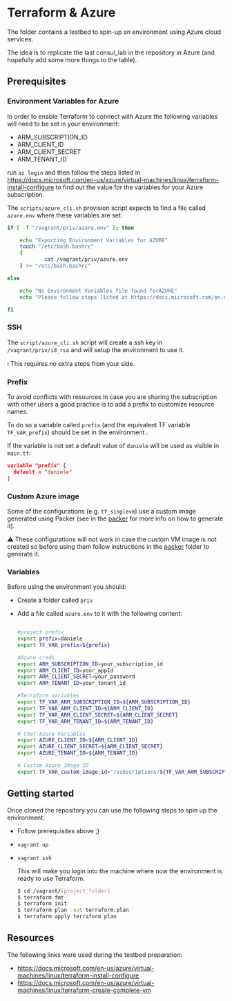 # Terraform & Azure

The folder contains a testbed to spin-up an environment using Azure cloud services.

The idea is to replicate the last consul_lab in the repository in Azure (and hopefully add some more things to the table).



## Prerequisites

### Environment Variables for Azure

In order to enable Terraform to connect with Azure the following variables will need to be set in your environment:

- ARM_SUBSCRIPTION_ID
- ARM_CLIENT_ID
- ARM_CLIENT_SECRET
- ARM_TENANT_ID

run `az login` and then follow the steps listed in https://docs.microsoft.com/en-us/azure/virtual-machines/linux/terraform-install-configure to find out the value for the variables for your Azure subscription.



The `scripts/azure_cli.sh` provision script expects to find a file called `azure.env` where these variables are set:

```bash
if [ -f "/vagrant/priv/azure.env" ]; then

	echo "Exporting Environment Variables for AZURE"
	touch "/etc/bash.bashrc"
	{
			cat /vagrant/priv/azure.env
	} >> "/etc/bash.bashrc"

else

	echo "No Environment Variables file found forAZURE"
	echo "Please follow steps listed at https://docs.microsoft.com/en-us/azure/virtual-machines/linux/terraform-install-configure"

fi
```


### SSH

The `script/azure_cli.sh` script will create a ssh key in `/vagrant/priv/id_rsa` and will setup the environment to use it.

:information_source: This requires no extra steps from your side.



### Prefix

To avoid conflicts with resources in case you are sharing the subscription with other users a good practice is to add a prefix to customize resource names. 

To do so a variable called `prefix` (and the equivalent TF variable `TF_VAR_prefix`) should be set in the environment .

If the variable is not set a default value of `daniele` will be used as visible in `main.tf`:

```json
variable "prefix" {
  default = "daniele"
}
```



### Custom Azure image

Some of the configurations (e.g. `tf_singlevm`) use a custom image generated using Packer (see in the [packer](https://github.com/danielehc/consul_labs/tree/master/terraform/packer) for more info on how to generate it).

:warning:  These configurations will not work in case the custom VM image is not created so before using them follow instructions in the [packer](https://github.com/danielehc/consul_labs/tree/master/terraform/packer) folder to generate it.



### Variables

  Before using the environment you should:

  * Create a folder called `priv` 

  * Add a file called `azure.env` to it with the following content:

    ```bash
    
    #project prefix
    export prefix=daniele
    export TF_VAR_prefix=${prefix}
    
    #Azure creds
    export ARM_SUBSCRIPTION_ID=your_subscription_id
    export ARM_CLIENT_ID=your_appId
    export ARM_CLIENT_SECRET=your_password
    export ARM_TENANT_ID=your_tenant_id
    
    #Terraform variables
    export TF_VAR_ARM_SUBSCRIPTION_ID=${ARM_SUBSCRIPTION_ID}
    export TF_VAR_ARM_CLIENT_ID=${ARM_CLIENT_ID}
    export TF_VAR_ARM_CLIENT_SECRET=${ARM_CLIENT_SECRET}
    export TF_VAR_ARM_TENANT_ID=${ARM_TENANT_ID}
    
    # Chef Azure Variables
    export AZURE_CLIENT_ID=${ARM_CLIENT_ID}
    export AZURE_CLIENT_SECRET=${ARM_CLIENT_SECRET}
    export AZURE_TENANT_ID=${ARM_TENANT_ID}
    
    # Custom Azure Image ID
    export TF_VAR_custom_image_id="/subscriptions/${TF_VAR_ARM_SUBSCRIPTION_ID}/resourceGroups/${TF_VAR_prefix}ResourceGroupForVM/providers/Microsoft.Compute/images/xenial64"
    ```

    


## Getting started

Once cloned the repository you can use the following steps to spin up the environment:

* Follow prerequisites above ;)

* `vagrant up`

* `vagrant ssh`

  This will make you login into the machine where now the environment is ready to use Terraform.

  ```bash
  $ cd /vagrant/[project_folder]
  $ terraform fmt
  $ terraform init
  $ terraform plan -out terraform.plan
  $ terraform apply terraform plan
  ```

   

## Resources

The following links were used during the testbed preparation:

* https://docs.microsoft.com/en-us/azure/virtual-machines/linux/terraform-install-configure
* https://docs.microsoft.com/en-us/azure/virtual-machines/linux/terraform-create-complete-vm
